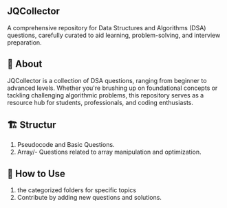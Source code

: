 ## JQCollector

A comprehensive repository for Data Structures and Algorithms (DSA) questions, carefully curated to aid learning, problem-solving, and interview preparation.


 ## 📌 About

JQCollector is a collection of DSA questions, ranging from beginner to advanced levels. Whether you're brushing up on foundational concepts or tackling challenging algorithmic problems, this repository serves as a resource hub for students, professionals, and coding enthusiasts.

 ## 🏗 Structur

 1.  Pseudocode and Basic Questions.
 2.  Array/- Questions related to array manipulation and optimization.

 ## 🚀 How to Use

1. <Explore>  the categorized folders for specific topics
2. Contribute by adding new questions and solutions.

